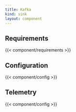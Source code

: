 ```yaml
---
title: Kafka
kind: sink
layout: component
---
```


## Requirements

{{< component/requirements >}}

## Configuration

{{< component/config >}}

## Telemetry

{{< component/config >}}
